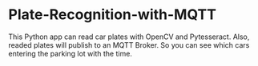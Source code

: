 # Plate-Recognition-with-MQTT
This Python app can read car plates with OpenCV and Pytesseract. Also, readed plates will publish to an MQTT Broker. So you can see which cars entering the parking lot with the time. 

